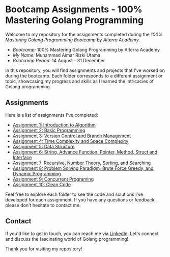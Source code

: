 # Bootcamp Assignments - 100% Mastering Golang Programming

Welcome to my repository for the assignments completed during the *100% Mastering Golang Programming Bootcamp* by *Alterra Academy*.

- *Bootcamp:* 100% Mastering Golang Programming by Alterra Academy
- *My Name:* Muhammad Aimar Rizki Utama
- *Bootcamp Period:* 14 August - 31 December

In this repository, you will find assignments and projects that I've worked on during the bootcamp. Each folder corresponds to a different assignment or topic, showcasing my progress and skills as I learned the intricacies of Golang programming.

## Assignments

Here is a list of assignments I've completed:

- [Assignment 1: Introduction to Algorithm](/01_Introduction_to_Algorithm/README.md)
- [Assignment 2: Basic Programming](/02_Basic_Programming/summary.md)
- [Assignment 3: Version Control and Branch Management](/03_Version_Control_And_Branch_Management/summary.md)
- [Assignment 4: Time Complexity and Space Complexity](/04_Time_Complexity_and_Space_Complexity/summary.md)
- [Assignment 5: Data Structure ](/05_Data_Structure/summary.md)
- [Assignment 6: String, Advance Function, Pointer, Method, Struct and Interface ](/06_String_AdvanceFunction_Pointer_Method_StructandInterface/summary.md)
- [Assignment 7: Recursive, Number Theory, Sorting, and Searching ](/07_Recursive_NumberTheory_Sorting_Searching/summary.md)
- [Assignment 8: Problem Solving Paradigm, Brute Force Greedy, and Dynamic Programming](/08_ProblemSolvingParadigm_BruteForceGreedyandDynamicProgramming/summary.md)
- [Assignment 9: Concurrent Programing](/09_ConcurrentPrograming/summary.md)
- [Assignment 10: Clean Code](/10_CleanCode/summary.md)


Feel free to explore each folder to see the code and solutions I've developed for each assignment. If you have any questions or feedback, please don't hesitate to contact me.

## Contact

If you'd like to get in touch, you can reach me via [LinkedIn](https://www.linkedin.com/in/muhammad-aimar-rizki-utama-75479b21b). Let's connect and discuss the fascinating world of Golang programming!

Thank you for visiting my repository!
